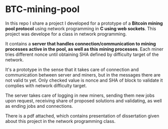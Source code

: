 # BTC-mining-pool

In this repo I share a project I developed for a prototype of a **Bitcoin mining pool protocol** using network programming in **C using web sockets**. This project was develope for a class in network programming. 

It contains a **server that handles connection/communication to mining processes active in the pool, as well as this mining processes**. Each miner tries different nonce until obtaining SHA defined by difficulty target of the network.

It's a prototype in the sense that it takes care of connection and communication between server and miners, but in the messages there are not valid tx yet. Only checked value is nonce and SHA of block to validate it complies with network difficulty target. 

The server takes care of logging in new miners, sending them new jobs upon request, receiving share of proposed solutions and validating, as well as ending jobs and connections. 

There is a pdf attached, which contains presentation of dissertation given about this project in the network programming class.